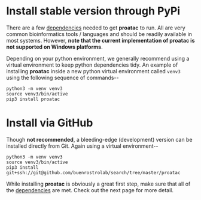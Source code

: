 # Install stable version through PyPi
There are a few [dependencies](http://proatac.readthedocs.io/en/latest/content/Dependencies.html)
needed to get **proatac** to run. All are 
very common bioinformatics tools / languages and should be readily available in
most systems. However, **note that the current implementation of proatac is not supported
on Windows platforms**. 

Depending on your python environment, we generally recommend using a virtual environment
to keep python dependencies tidy. An example of installing **proatac** inside a new
python virtual environment called `venv3` using the following sequence of commands--

```
python3 -m venv venv3
source venv3/bin/active
pip3 install proatac
```

# Install via GitHub

Though **not recommended**, a bleeding-edge (development) version can be installed
directly from Git. Again using a virtual environment--

```
python3 -m venv venv3
source venv3/bin/active
pip3 install git+ssh://git@github.com/buenrostrolab/search/tree/master/proatac
```

While installing **proatac** is obviously a great first step, make sure that all of the 
[dependencies](http://proatac.readthedocs.io/en/latest/content/Dependencies.html) are met. 
Check out the next page for more detail. 

